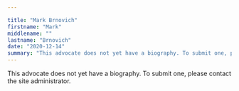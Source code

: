 ```yaml
---

title: "Mark Brnovich"
firstname: "Mark"
middlename: ""
lastname: "Brnovich"
date: "2020-12-14"
summary: "This advocate does not yet have a biography. To submit one, please contact the site administrator."
---
```

This advocate does not yet have a biography. To submit one, please contact the site administrator.

